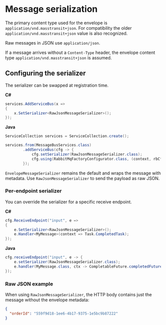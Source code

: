 # Message serialization

The primary content type used for the envelope is `application/vnd.masstransit+json`. For compatibility the older
`application/vnd.masstransit+json` value is also recognized.

Raw messages in JSON use `application/json`.

If a message arrives without a `Content-Type` header, the envelope content type `application/vnd.masstransit+json` is
assumed.

## Configuring the serializer

The serializer can be swapped at registration time.

**C#**

```csharp
services.AddServiceBus(x =>
{
    x.SetSerializer<RawJsonMessageSerializer>();
});
```

**Java**

```java
ServiceCollection services = ServiceCollection.create();

services.from(MessageBusServices.class)
        .addServiceBus(cfg -> {
            cfg.setSerializer(RawJsonMessageSerializer.class);
            cfg.using(RabbitMqFactoryConfigurator.class, (context, rbCfg) -> {});
        });
```

`EnvelopeMessageSerializer` remains the default and wraps the message with metadata. Use `RawJsonMessageSerializer` to send the payload as raw JSON.

### Per-endpoint serializer

You can override the serializer for a specific receive endpoint.

**C#**

```csharp
cfg.ReceiveEndpoint("input", e =>
{
    e.SetSerializer<RawJsonMessageSerializer>();
    e.Handler<MyMessage>(context => Task.CompletedTask);
});
```

**Java**

```java
cfg.receiveEndpoint("input", e -> {
    e.setSerializer(RawJsonMessageSerializer.class);
    e.handler(MyMessage.class, ctx -> CompletableFuture.completedFuture(null));
});
```

### Raw JSON example

When using `RawJsonMessageSerializer`, the HTTP body contains just the message
without the envelope metadata:

```json
{
  "orderId": "559f9d18-1ee6-4b17-9375-1e5bc9b87222"
}
```
